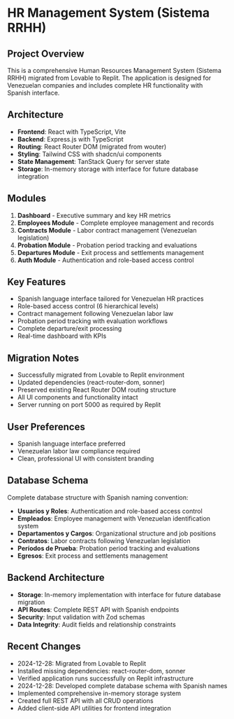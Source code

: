 # HR Management System (Sistema RRHH)

## Project Overview
This is a comprehensive Human Resources Management System (Sistema RRHH) migrated from Lovable to Replit. The application is designed for Venezuelan companies and includes complete HR functionality with Spanish interface.

## Architecture
- **Frontend**: React with TypeScript, Vite
- **Backend**: Express.js with TypeScript  
- **Routing**: React Router DOM (migrated from wouter)
- **Styling**: Tailwind CSS with shadcn/ui components
- **State Management**: TanStack Query for server state
- **Storage**: In-memory storage with interface for future database integration

## Modules
1. **Dashboard** - Executive summary and key HR metrics
2. **Employees Module** - Complete employee management and records
3. **Contracts Module** - Labor contract management (Venezuelan legislation)
4. **Probation Module** - Probation period tracking and evaluations
5. **Departures Module** - Exit process and settlements management
6. **Auth Module** - Authentication and role-based access control

## Key Features
- Spanish language interface tailored for Venezuelan HR practices
- Role-based access control (6 hierarchical levels)
- Contract management following Venezuelan labor law
- Probation period tracking with evaluation workflows
- Complete departure/exit processing
- Real-time dashboard with KPIs

## Migration Notes
- Successfully migrated from Lovable to Replit environment
- Updated dependencies (react-router-dom, sonner)
- Preserved existing React Router DOM routing structure
- All UI components and functionality intact
- Server running on port 5000 as required by Replit

## User Preferences
- Spanish language interface preferred
- Venezuelan labor law compliance required
- Clean, professional UI with consistent branding

## Database Schema
Complete database structure with Spanish naming convention:
- **Usuarios y Roles**: Authentication and role-based access control
- **Empleados**: Employee management with Venezuelan identification system
- **Departamentos y Cargos**: Organizational structure and job positions
- **Contratos**: Labor contracts following Venezuelan legislation 
- **Períodos de Prueba**: Probation period tracking and evaluations
- **Egresos**: Exit process and settlements management

## Backend Architecture
- **Storage**: In-memory implementation with interface for future database migration
- **API Routes**: Complete REST API with Spanish endpoints
- **Security**: Input validation with Zod schemas
- **Data Integrity**: Audit fields and relationship constraints

## Recent Changes
- 2024-12-28: Migrated from Lovable to Replit
- Installed missing dependencies: react-router-dom, sonner
- Verified application runs successfully on Replit infrastructure
- 2024-12-28: Developed complete database schema with Spanish names
- Implemented comprehensive in-memory storage system
- Created full REST API with all CRUD operations
- Added client-side API utilities for frontend integration